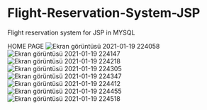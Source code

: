 # Flight-Reservation-System-JSP
 Flight reservation system for JSP in MYSQL

HOME PAGE 
![Ekran görüntüsü 2021-01-19 224058](https://user-images.githubusercontent.com/53579912/105086668-662b8380-5aaa-11eb-9ed0-cfb7e2ad58f5.jpg)
![Ekran görüntüsü 2021-01-19 224147](https://user-images.githubusercontent.com/53579912/105086865-b1459680-5aaa-11eb-9fd6-0f001e7cae9e.jpg)
![Ekran görüntüsü 2021-01-19 224218](https://user-images.githubusercontent.com/53579912/105086875-b3a7f080-5aaa-11eb-942f-b3ec09e466bd.jpg)
![Ekran görüntüsü 2021-01-19 224305](https://user-images.githubusercontent.com/53579912/105086894-b9053b00-5aaa-11eb-8419-9d45aa820720.jpg)
![Ekran görüntüsü 2021-01-19 224347](https://user-images.githubusercontent.com/53579912/105086916-c5899380-5aaa-11eb-8ece-453e11e70dd8.jpg)
![Ekran görüntüsü 2021-01-19 224412](https://user-images.githubusercontent.com/53579912/105086935-ca4e4780-5aaa-11eb-929f-4e3e9b953de5.jpg)
![Ekran görüntüsü 2021-01-19 224455](https://user-images.githubusercontent.com/53579912/105086972-d5a17300-5aaa-11eb-9788-988d574fd4db.jpg)
![Ekran görüntüsü 2021-01-19 224518](https://user-images.githubusercontent.com/53579912/105086982-da662700-5aaa-11eb-9ba9-671739aa4e15.jpg)
